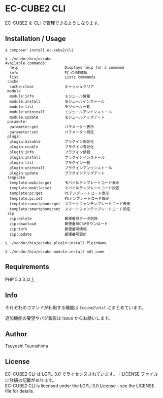# EC-CUBE2 CLI

EC-CUBE2 を CLI で管理できるようになります。  


## Installation / Usage

```
$ composer install ec-cube2/cli
```

```
$ ./vendor/bin/eccube
Available commands:
  help                     Displays help for a command
  info                     EC-CUBE情報
  list                     Lists commands
 cache
  cache:clear              キャッシュクリア
 module
  module:info              モジュール情報
  module:install           モジュールインストール
  module:list              モジュール一覧
  module:uninstall         モジュールアンインストール
  module:update            モジュールアップデート
 parameter
  parameter:get            パラメーター表示
  parameter:set            パラメーター設定
 plugin
  plugin:disable           プラグイン無効化
  plugin:enable            プラグイン有効化
  plugin:info              プラグイン情報
  plugin:install           プラグインインストール
  plugin:list              プラグイン一覧
  plugin:uninstall         プラグインアンインストール
  plugin:update            プラグインアップデート
 template
  template:mobile:get      モバイルテンプレートコード表示
  template:mobile:set      モバイルテンプレートコード設定
  template:pc:get          PCテンプレートコード表示
  template:pc:set          PCテンプレートコード設定
  template:smartphone:get  スマートフォンテンプレートコード表示
  template:smartphone:set  スマートフォンテンプレートコード設定
 zip
  zip:delete               郵便番号データ削除
  zip:download             郵便番号CSVダウンロード
  zip:info                 郵便番号情報
  zip:update               郵便番号更新
```

```
$ ./vendor/bin/eccube plugin:install PlginName
```

```
$ ./vendor/bin/eccube module:install mdl_name
```

## Requirements

PHP 5.3.3 以上


## Info

それぞれのコマンドが利用する機能は `Eccube2\Util` にまとめています。

追加機能の要望やバグ報告は Issue からお願いします。


## Author

Tsuyoshi Tsurushima


## License

EC-CUBE2 CLI は LGPL-3.0 でライセンスされています。 - LICENSE ファイルに詳細の記載があります。  
EC-CUBE2 CLI is licensed under the LGPL-3.0 License - see the LICENSE file for details.
